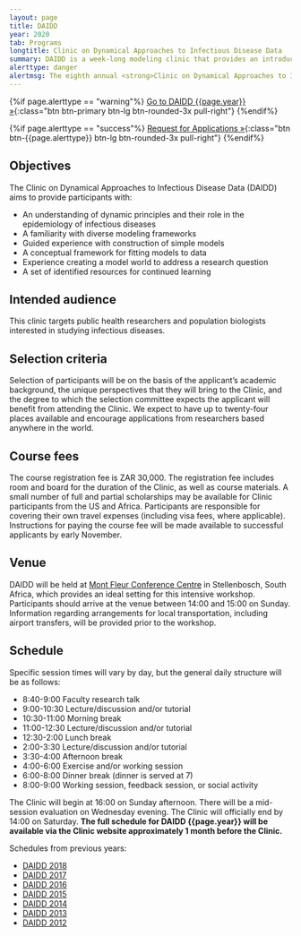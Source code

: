 ```yaml
---
layout: page
title: DAIDD
year: 2020
tab: Programs
longtitle: Clinic on Dynamical Approaches to Infectious Disease Data
summary: DAIDD is a week-long modeling clinic that provides an introduction to dynamical models used in the study of infectious disease dynamics. Instruction focuses on the conceptual foundations of modeling and model formulation for infectious disease research.
alerttype: danger
alertmsg: The eighth annual <strong>Clinic on Dynamical Approaches to Infectious Disease Data (DAIDD)</strong> was held 15-21 December in Stellenbosch, South Africa. We are currently considering how to develop a virtual programme for DAIDD 2020. Please check back soon for additional information.
---
```


{%if page.alerttype == "warning"%}
[Go to DAIDD {{page.year}} »](http://www.ici3d.org/DAIDD/ "DAIDD {{page.year}}"){:class="btn btn-primary btn-lg btn-rounded-3x pull-right"}
{%endif%}


{%if page.alerttype == "success"%}
[Request for Applications »](./rfa "Request for Applications"){:class="btn btn-{{page.alerttype}} btn-lg btn-rounded-3x pull-right"}
{%endif%}

## Objectives

The Clinic on Dynamical Approaches to Infectious Disease Data (DAIDD) aims to provide participants with:

-	An understanding of dynamic principles and their role in the epidemiology of infectious diseases
-	A familiarity with diverse modeling frameworks
-	Guided experience with construction of simple models
-	A conceptual framework for fitting models to data
-	Experience creating a model world to address a research question
-	A set of identified resources for continued learning

## Intended audience

This clinic targets public health researchers and population biologists interested in studying infectious diseases.

## Selection criteria

Selection of participants will be on the basis of the applicant’s academic background, the unique perspectives that they will bring to the Clinic, and the degree to which the selection committee expects the applicant will benefit from attending the Clinic. We expect to have up to twenty-four places available and encourage applications from researchers based anywhere in the world.

## Course fees

The course registration fee is ZAR 30,000. The registration fee includes room and board for the duration of the Clinic, as well as course materials. A small number of full and partial scholarships may be available for Clinic participants from the US and Africa. Participants are responsible for covering their own travel expenses (including visa fees, where applicable). Instructions for paying the course fee will be made available to successful applicants by early November.

## Venue

DAIDD will be held at [Mont Fleur Conference Centre](http://montfleur.co.za/) in Stellenbosch, South Africa, which provides an ideal setting for this intensive workshop. Participants should arrive at the venue between 14:00 and 15:00 on Sunday. Information regarding arrangements for local transportation, including airport transfers, will be provided prior to the workshop.

## Schedule

Specific session times will vary by day, but the general daily structure will be as follows:

- 8:40-9:00 Faculty research talk
- 9:00-10:30 Lecture/discussion and/or tutorial
- 10:30-11:00 Morning break
- 11:00-12:30 Lecture/discussion and/or tutorial
- 12:30-2:00 Lunch break
- 2:00-3:30 Lecture/discussion and/or tutorial
- 3:30-4:00 Afternoon break
- 4:00-6:00 Exercise and/or working session
- 6:00-8:00 Dinner break (dinner is served at 7)
- 8:00-9:00 Working session, feedback session, or social activity

The Clinic will begin at 16:00 on Sunday afternoon. There will be a mid-session evaluation on Wednesday evening. The Clinic will officially end by 14:00 on Saturday. **The full schedule for DAIDD {{page.year}} will be available via the Clinic website approximately 1 month before the Clinic.**

Schedules from previous years:

- [DAIDD 2018](http://www.ici3d.org/DAIDD/schedule/2018 "DAIDD 2018 schedule")
- [DAIDD 2017](./schedule/2017 "DAIDD 2017 schedule")
- [DAIDD 2016](./schedule/2016 "DAIDD 2016 schedule")
- [DAIDD 2015](./schedule/2015 "DAIDD 2015 schedule")
- [DAIDD 2014](./schedule/2014 "DAIDD 2014 schedule")
- [DAIDD 2013](./schedule/2013 "DAIDD 2013 schedule")
- [DAIDD 2012](http://lalashan.mcmaster.ca/theobio/mmed/index.php/2012_DAIDD_Schedule "DAIDD 2012 schedule")
